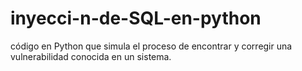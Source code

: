 # inyecci-n-de-SQL-en-python
código en Python que simula el proceso de encontrar y corregir una vulnerabilidad conocida en un sistema. 
